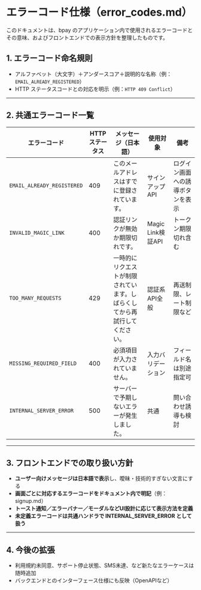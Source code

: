# エラーコード仕様（error_codes.md）

このドキュメントは、bpay のアプリケーション内で使用されるエラーコードとその意味、およびフロントエンドでの表示方針を整理したものです。

## 1. エラーコード命名規則

- アルファベット（大文字）＋アンダースコア＋説明的な名称（例：`EMAIL_ALREADY_REGISTERED`）
- HTTP ステータスコードとの対応を明示（例：`HTTP 409 Conflict`）

---

## 2. 共通エラーコード一覧

| エラーコード                | HTTPステータス | メッセージ（日本語）                                  | 使用対象         | 備考 |
|-----------------------------|-----------------|--------------------------------------------------------|------------------|------|
| `EMAIL_ALREADY_REGISTERED` | 409             | このメールアドレスはすでに登録されています。         | サインアップAPI  | ログイン画面への誘導ボタンを表示 |
| `INVALID_MAGIC_LINK`       | 400             | 認証リンクが無効か期限切れです。                      | Magic Link検証API | トークン期限切れ含む |
| `TOO_MANY_REQUESTS`        | 429             | 一時的にリクエストが制限されています。しばらくしてから再試行してください。 | 認証系API全般    | 再送制限、レート制限など |
| `MISSING_REQUIRED_FIELD`   | 400             | 必須項目が入力されていません。                        | 入力バリデーション | フィールド名は別途指定可 |
| `INTERNAL_SERVER_ERROR`    | 500             | サーバーで予期しないエラーが発生しました。             | 共通              | 問い合わせ誘導も検討 |

---

## 3. フロントエンドでの取り扱い方針

- **ユーザー向けメッセージは日本語で表示**し、曖昧・技術的すぎない文言にする
- **画面ごとに対応するエラーコードをドキュメント内で明記**（例：signup.md）
- **トースト通知／エラーバナー／モーダルなどUI設計に応じて表示方法を定義**
- **未定義エラーコードは共通ハンドラで INTERNAL_SERVER_ERROR として扱う**

---

## 4. 今後の拡張

- 利用規約未同意、サポート停止状態、SMS未達、など新たなエラーケースは随時追加
- バックエンドとのインターフェース仕様にも反映（OpenAPIなど）
